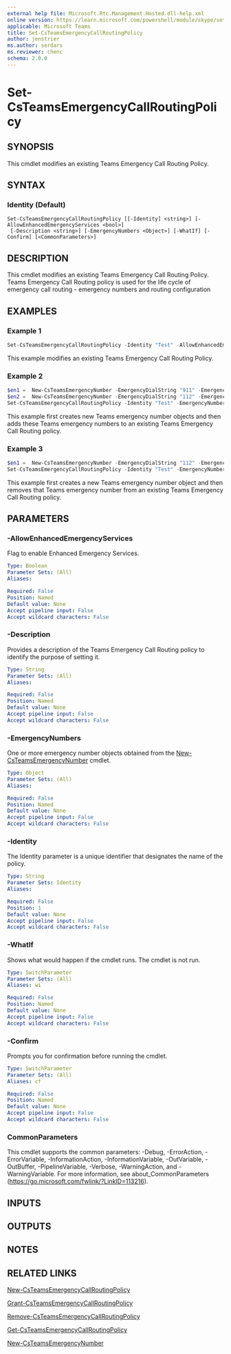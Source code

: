```yaml
---
external help file: Microsoft.Rtc.Management.Hosted.dll-help.xml
online version: https://learn.microsoft.com/powershell/module/skype/set-csteamsemergencycallroutingpolicy
applicable: Microsoft Teams
title: Set-CsTeamsEmergencyCallRoutingPolicy
author: jenstrier
ms.author: serdars
ms.reviewer: chenc
schema: 2.0.0
---
```


# Set-CsTeamsEmergencyCallRoutingPolicy

## SYNOPSIS
This cmdlet modifies an existing Teams Emergency Call Routing Policy.

## SYNTAX

### Identity (Default)
```
Set-CsTeamsEmergencyCallRoutingPolicy [[-Identity] <string>] [-AllowEnhancedEmergencyServices <bool>]
 [-Description <string>] [-EmergencyNumbers <Object>] [-WhatIf] [-Confirm] [<CommonParameters>]
```

## DESCRIPTION
This cmdlet modifies an existing Teams Emergency Call Routing Policy. Teams Emergency Call Routing policy is used for the life cycle of emergency call routing - emergency numbers and routing configuration

## EXAMPLES

### Example 1
```powershell
Set-CsTeamsEmergencyCallRoutingPolicy -Identity "Test" -AllowEnhancedEmergencyServices:$false -Description "test"
```

This example modifies an existing Teams Emergency Call Routing Policy.

### Example 2
```powershell
$en1 =  New-CsTeamsEmergencyNumber -EmergencyDialString "911" -EmergencyDialMask "933" -OnlinePSTNUsage "USE911"
$en2 =  New-CsTeamsEmergencyNumber -EmergencyDialString "112" -EmergencyDialMask "9112" -OnlinePSTNUsage "DKE911"
Set-CsTeamsEmergencyCallRoutingPolicy -Identity "Test" -EmergencyNumbers @{add=$en1,$en2}
```

This example first creates new Teams emergency number objects and then adds these Teams emergency numbers to an existing Teams Emergency Call Routing policy.

### Example 3
```powershell
$en1 =  New-CsTeamsEmergencyNumber -EmergencyDialString "112" -EmergencyDialMask "9112" -OnlinePSTNUsage "DKE911"
Set-CsTeamsEmergencyCallRoutingPolicy -Identity "Test" -EmergencyNumbers @{remove=$en1}
```

This example first creates a new Teams emergency number object and then removes that Teams emergency number from an existing Teams Emergency Call Routing policy.

## PARAMETERS

### -AllowEnhancedEmergencyServices
Flag to enable Enhanced Emergency Services.

```yaml
Type: Boolean
Parameter Sets: (All)
Aliases:

Required: False
Position: Named
Default value: None
Accept pipeline input: False
Accept wildcard characters: False
```

### -Description
Provides a description of the Teams Emergency Call Routing policy to identify the purpose of setting it.

```yaml
Type: String
Parameter Sets: (All)
Aliases:

Required: False
Position: Named
Default value: None
Accept pipeline input: False
Accept wildcard characters: False
```

### -EmergencyNumbers
One or more emergency number objects obtained from the [New-CsTeamsEmergencyNumber](new-csteamsemergencynumber.md) cmdlet.

```yaml
Type: Object
Parameter Sets: (All)
Aliases:

Required: False
Position: Named
Default value: None
Accept pipeline input: False
Accept wildcard characters: False
```

### -Identity
The Identity parameter is a unique identifier that designates the name of the policy.

```yaml
Type: String
Parameter Sets: Identity
Aliases:

Required: False
Position: 1
Default value: None
Accept pipeline input: False
Accept wildcard characters: False
```

### -WhatIf
Shows what would happen if the cmdlet runs. The cmdlet is not run.

```yaml
Type: SwitchParameter
Parameter Sets: (All)
Aliases: wi

Required: False
Position: Named
Default value: None
Accept pipeline input: False
Accept wildcard characters: False
```

### -Confirm
Prompts you for confirmation before running the cmdlet.

```yaml
Type: SwitchParameter
Parameter Sets: (All)
Aliases: cf

Required: False
Position: Named
Default value: None
Accept pipeline input: False
Accept wildcard characters: False
```

### CommonParameters
This cmdlet supports the common parameters: -Debug, -ErrorAction, -ErrorVariable, -InformationAction, -InformationVariable, -OutVariable, -OutBuffer, -PipelineVariable, -Verbose, -WarningAction, and -WarningVariable. For more information, see about_CommonParameters (https://go.microsoft.com/fwlink/?LinkID=113216).

## INPUTS

## OUTPUTS

## NOTES

## RELATED LINKS

[New-CsTeamsEmergencyCallRoutingPolicy](New-CsTeamsEmergencyCallRoutingPolicy.md)

[Grant-CsTeamsEmergencyCallRoutingPolicy](Grant-CsTeamsEmergencyCallRoutingPolicy.md)

[Remove-CsTeamsEmergencyCallRoutingPolicy](Remove-CsTeamsEmergencyCallRoutingPolicy.md)

[Get-CsTeamsEmergencyCallRoutingPolicy](Get-CsTeamsEmergencyCallRoutingPolicy.md)

[New-CsTeamsEmergencyNumber](New-CsTeamsEmergencyNumber.md)
